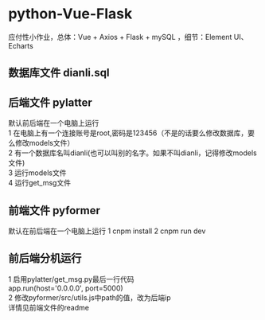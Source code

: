# python-Vue-Flask
应付性小作业，总体：Vue + Axios + Flask + mySQL ，细节：Element UI、Echarts

## 数据库文件 dianli.sql

## 后端文件 pylatter
默认前后端在一个电脑上运行  
1 在电脑上有一个连接账号是root,密码是123456（不是的话要么修改数据库，要么修改models文件）  
2 有一个数据库名叫dianli(也可以叫别的名字。如果不叫dianli，记得修改models文件)  
3 运行models文件  
4 运行get_msg文件  

## 前端文件 pyformer
默认在前后端在一个电脑上运行
1 cnpm install
2 cnpm run dev

## 前后端分机运行
1 启用pylatter/get_msg.py最后一行代码  
app.run(host='0.0.0.0', port=5000)  
2 修改pyformer/src/utils.js中path的值，改为后端ip  
详情见前端文件的readme
